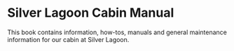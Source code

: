 Silver Lagoon Cabin Manual
=======

This book contains information, how-tos, manuals and general maintenance information for our cabin at Silver Lagoon.
